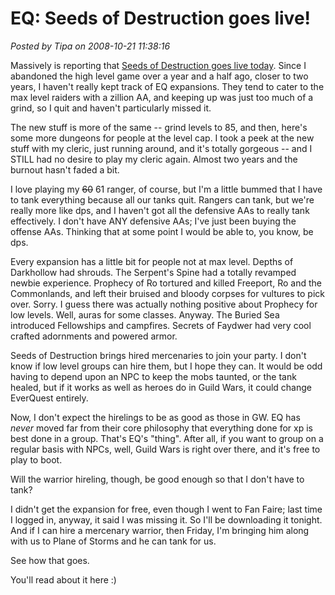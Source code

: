 # EQ: Seeds of Destruction goes live!

*Posted by Tipa on 2008-10-21 11:38:16*

Massively is reporting that [Seeds of Destruction goes live today](http://www.massively.com/2008/10/21/everquest-seeds-of-destruction-goes-live/). Since I abandoned the high level game over a year and a half ago, closer to two years, I haven't really kept track of EQ expansions. They tend to cater to the max level raiders with a zillion AA, and keeping up was just too much of a grind, so I quit and haven't particularly missed it.

The new stuff is more of the same -- grind levels to 85, and then, here's some more dungeons for people at the level cap. I took a peek at the new stuff with my cleric, just running around, and it's totally gorgeous -- and I STILL had no desire to play my cleric again. Almost two years and the burnout hasn't faded a bit.

I love playing my ~~60~~ 61 ranger, of course, but I'm a little bummed that I have to tank everything because all our tanks quit. Rangers can tank, but we're really more like dps, and I haven't got all the defensive AAs to really tank effectively. I don't have ANY defensive AAs; I've just been buying the offense AAs. Thinking that at some point I would be able to, you know, be dps.

Every expansion has a little bit for people not at max level. Depths of Darkhollow had shrouds. The Serpent's Spine had a totally revamped newbie experience. Prophecy of Ro tortured and killed Freeport, Ro and the Commonlands, and left their bruised and bloody corpses for vultures to pick over. Sorry. I guess there was actually nothing positive about Prophecy for low levels. Well, auras for some classes. Anyway. The Buried Sea introduced Fellowships and campfires. Secrets of Faydwer had very cool crafted adornments and powered armor.

Seeds of Destruction brings hired mercenaries to join your party. I don't know if low level groups can hire them, but I hope they can. It would be odd having to depend upon an NPC to keep the mobs taunted, or the tank healed, but if it works as well as heroes do in Guild Wars, it could change EverQuest entirely.

Now, I don't expect the hirelings to be as good as those in GW. EQ has *never* moved far from their core philosophy that everything done for xp is best done in a group. That's EQ's "thing". After all, if you want to group on a regular basis with NPCs, well, Guild Wars is right over there, and it's free to play to boot.

Will the warrior hireling, though, be good enough so that I don't have to tank?

I didn't get the expansion for free, even though I went to Fan Faire; last time I logged in, anyway, it said I was missing it. So I'll be downloading it tonight. And if I can hire a mercenary warrior, then Friday, I'm bringing him along with us to Plane of Storms and he can tank for us.

See how that goes.

You'll read about it here :)


